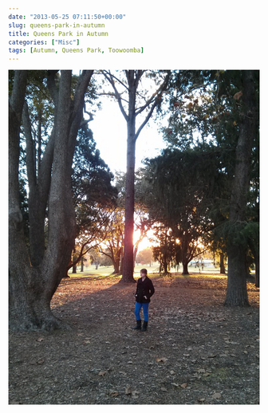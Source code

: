 ```yaml
---
date: "2013-05-25 07:11:50+00:00"
slug: queens-park-in-autumn
title: Queens Park in Autumn
categories: ["Misc"]
tags: [Autumn, Queens Park, Toowoomba]
---
```


![Queens Park in Autumn](queens-park.jpg)
